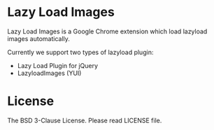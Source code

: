 Lazy Load Images
================

Lazy Load Images is a Google Chrome extension which load lazyload images automatically.

Currently we support two types of lazyload plugin:
* Lazy Load Plugin for jQuery
* LazyloadImages (YUI)

License
=======

The BSD 3-Clause License.  Please read LICENSE file.
